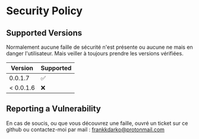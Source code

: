 # Security Policy

## Supported Versions

Normalement aucune faille de sécurité n'est présente ou aucune ne mais en danger l'utilisateur. Mais veiller à toujours prendre les versions vérifiées.

| Version   | Supported          |
| --------- | ------------------ |
| 0.0.1.7   | :white_check_mark: |
| < 0.0.1.6 | :x:                |

## Reporting a Vulnerability

En cas de soucis, ou que vous découvrez une faille, ouvré un ticket sur ce github ou contactez-moi par mail : frankkdarko@protonmail.com
